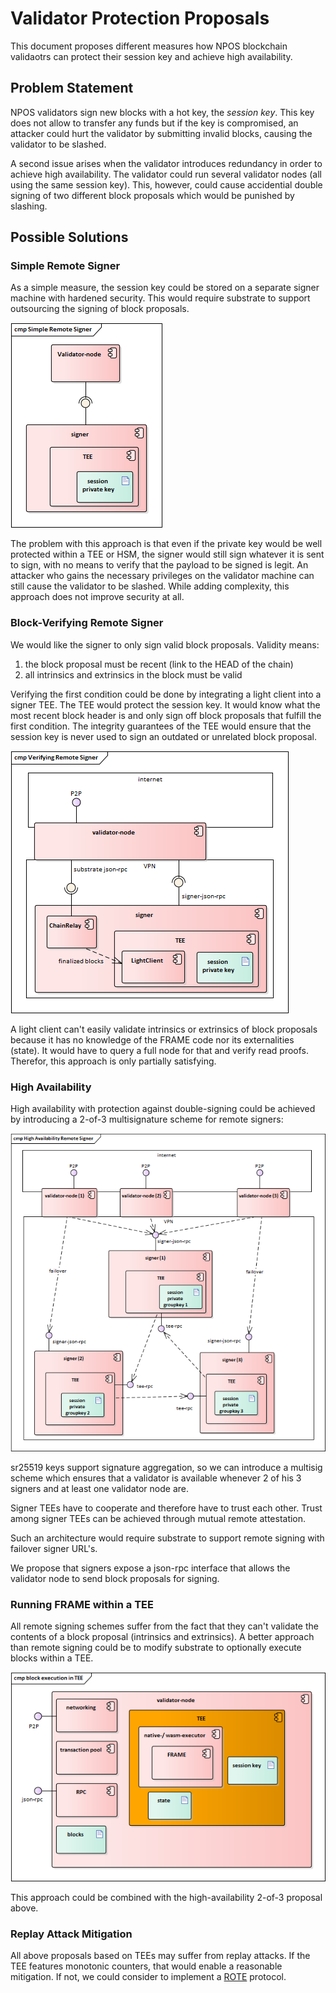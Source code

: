 # Validator Protection Proposals

This document proposes different measures how NPOS blockchain validaotrs can protect their session key and achieve high availability.

## Problem Statement

NPOS validators sign new blocks with a hot key, the *session key*. This key does not allow to transfer any funds but if the key is compromised, an attacker could hurt the validator by submitting invalid blocks, causing the validator to be slashed.

A second issue arises when the validator introduces redundancy in order to achieve high availability. The validator could run several validator nodes (all using the same session key). This, however, could cause accidential double signing of two different block proposals which would be punished by slashing.

## Possible Solutions

### Simple Remote Signer

As a simple measure, the session key could be stored on a separate signer machine with hardened security. This would require substrate to support outsourcing the signing of block proposals.

![Simple Remote Signer](./Simple_Remote_Signer.png)

The problem with this approach is that even if the private key would be well protected within a TEE or HSM, the signer would still sign whatever it is sent to sign, with no means to verify that the payload to be signed is legit. An attacker who gains the necessary privileges on the validator machine can still cause the validator to be slashed. While adding complexity, this approach does not improve security at all.

### Block-Verifying Remote Signer

We would like the signer to only sign valid block proposals. Validity means:

  1. the block proposal must be recent (link to the HEAD of the chain)
  2. all intrinsics and extrinsics in the block must be valid
  
Verifying the first condition could be done by integrating a light client into a signer TEE. The TEE would protect the session key. It would know what the most recent block header is and only sign off block proposals that fulfill the first condition. The integrity guarantees of the TEE would ensure that the session key is never used to sign an outdated or unrelated block proposal.

![Block-Verifying](./Verifying_Remote_Signer.png)

A light client can't easily validate intrinsics or extrinsics of block proposals because it has no knowledge of the FRAME code nor its externalities (state). It would have to query a full node for that and verify read proofs. Therefor, this approach is only partially satisfying.

### High Availability
High availability with protection against double-signing could be achieved by introducing a 2-of-3 multisignature scheme for remote signers:

![High Availability](./High_Availability_Remote_Signer.png)

sr25519 keys support signature aggregation, so we can introduce a multisig scheme which ensures that a validator is available whenever 2 of his 3 signers and at least one validator node are.

Signer TEEs have to cooperate and therefore have to trust each other. Trust among signer TEEs can be achieved through mutual remote attestation.

Such an architecture would require substrate to support remote signing with failover signer URL's. 

We propose that signers expose a json-rpc interface that allows the validator node to send block proposals for signing.

### Running FRAME within a TEE

All remote signing schemes suffer from the fact that they can't validate the contents of a block proposal (intrinsics and extrinsics). A better approach than remote signing could be to modify substrate to optionally execute blocks within a TEE. 

![execution in TEE](./Block_Execution_in_TEE.png)

This approach could be combined with the high-availability 2-of-3 proposal above.

### Replay Attack Mitigation

All above proposals based on TEEs may suffer from replay attacks. If the TEE features monotonic counters, that would enable a reasonable mitigation. If not, we could consider to implement a [ROTE](https://eprint.iacr.org/2017/048.pdf) protocol.

